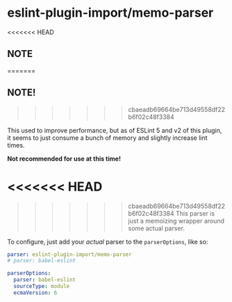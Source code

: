 # eslint-plugin-import/memo-parser

<<<<<<< HEAD
## NOTE
=======

## NOTE!
>>>>>>> cbaeadb69664be713d49558df22b6f02c48f3384

This used to improve performance, but as of ESLint 5 and v2 of this plugin, it seems to just consume a bunch of memory and slightly increase lint times.

**Not recommended for use at this time!**

<<<<<<< HEAD
=======

>>>>>>> cbaeadb69664be713d49558df22b6f02c48f3384
This parser is just a memoizing wrapper around some actual parser.

To configure, just add your _actual_ parser to the `parserOptions`, like so:

```yaml
parser: eslint-plugin-import/memo-parser
# parser: babel-eslint

parserOptions:
  parser: babel-eslint
  sourceType: module
  ecmaVersion: 6
```
